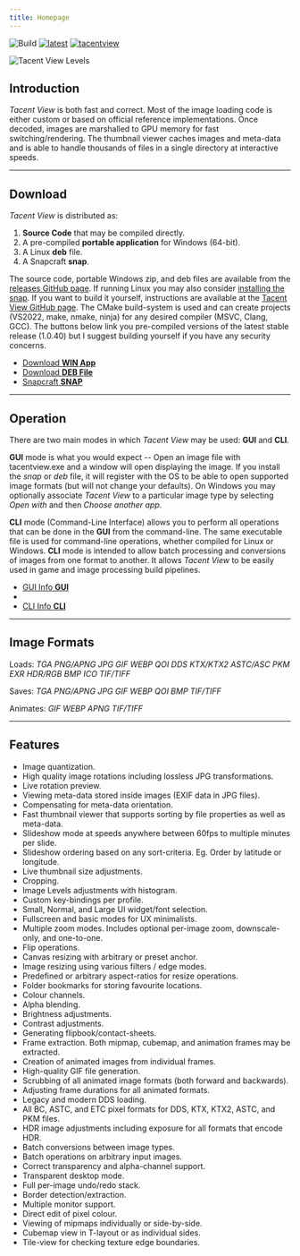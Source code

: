```yaml
---
title: Homepage
---
```


![Build](https://github.com/bluescan/tacentview/workflows/Build/badge.svg) [![latest](https://img.shields.io/github/v/release/bluescan/tacentview.svg)](https://github.com/bluescan/tacentview/releases) [![tacentview](https://snapcraft.io//tacentview/badge.svg)](https://snapcraft.io/tacentview)

![Tacent View Levels](https://user-images.githubusercontent.com/19311462/216225745-0ea91c61-6b07-40fc-a1b7-bd327cdded4c.gif)

## Introduction

_Tacent View_ is both fast and correct. Most of the image loading code is either custom or
based on official reference implementations. Once decoded, images are marshalled to GPU memory for
fast switching/rendering. The thumbnail viewer caches images and meta-data and is able to handle
thousands of files in a single directory at interactive speeds.

---
## Download

_Tacent View_ is distributed as:
1. **Source Code** that may be compiled directly.
2. A pre-compiled **portable application** for Windows (64-bit).
3. A Linux **deb** file.
4. A Snapcraft **snap**.

The source code, portable Windows zip, and deb files are available from the [releases GitHub page](https://github.com/bluescan/tacentview/releases). If running Linux you may also consider [installing the snap](https://snapcraft.io/tacentview). If you want to build it yourself, instructions are available at the [Tacent View GitHub page](https://github.com/bluescan/tacentview). The CMake build-system is used and can create projects (VS2022, make, nmake, ninja) for any desired compiler (MSVC, Clang, GCC). The buttons below link you pre-compiled versions of
the latest stable release (1.0.40) but I suggest building yourself if you have any security concerns.

<ul class="downloads">
	<li><a href="https://github.com/bluescan/tacentview/releases/download/v1.0.40/tacentview_1.0.40.zip">Download <strong>WIN App</strong></a></li>
	<li><a href="https://github.com/bluescan/tacentview/releases/download/v1.0.40/tacentview_1.0-40.deb">Download <strong>DEB File</strong></a></li>
	<li><a href="https://snapcraft.io/tacentview">Snapcraft <strong>SNAP</strong></a></li>
</ul>

---
## Operation

There are two main modes in which _Tacent View_ may be used: **GUI** and **CLI**.

**GUI** mode is what you would expect -- Open an image file with tacentview.exe and a window will open displaying the image. If you install the _snap_ or _deb_ file, it will register with the OS to be able to open supported image formats (but will not change your defaults). On Windows you may optionally associate _Tacent View_ to a particular image type by selecting _Open with_ and then _Choose another app_.

**CLI** mode (Command-Line Interface) allows you to perform all operations that can be done in the **GUI** from the command-line. The same executable file is used for command-line operations, whether compiled for Linux or Windows. **CLI** mode is intended to allow batch processing and conversions of images from one format to another. It allows _Tacent View_ to be easily used in game and image processing build pipelines.

<ul class="downloads">
	<li><a href="https://bluescan.github.io/tacentview/gui.html">GUI Info <strong>GUI</strong></a></li>
	<li></li>
	<li><a href="https://bluescan.github.io/tacentview/cli.html">CLI Info <strong>CLI</strong></a></li>
</ul>

---
## Image Formats

Loads: _TGA PNG/APNG JPG GIF WEBP QOI DDS KTX/KTX2 ASTC/ASC PKM EXR HDR/RGB BMP ICO TIF/TIFF_

Saves: _TGA PNG/APNG JPG GIF WEBP QOI BMP TIF/TIFF_

Animates: _GIF WEBP APNG TIF/TIFF_

---
## Features

* Image quantization.
* High quality image rotations including lossless JPG transformations.
* Live rotation preview.
* Viewing meta-data stored inside images (EXIF data in JPG files).
* Compensating for meta-data orientation.
* Fast thumbnail viewer that supports sorting by file properties as well as meta-data.
* Slideshow mode at speeds anywhere between 60fps to multiple minutes per slide.
* Slideshow ordering based on any sort-criteria. Eg. Order by latitude or longitude.
* Live thumbnail size adjustments.
* Cropping.
* Image Levels adjustments with histogram.
* Custom key-bindings per profile.
* Small, Normal, and Large UI widget/font selection.
* Fullscreen and basic modes for UX minimalists.
* Multiple zoom modes. Includes optional per-image zoom, downscale-only, and one-to-one.
* Flip operations.
* Canvas resizing with arbitrary or preset anchor.
* Image resizing using various filters / edge modes.
* Predefined or arbitrary aspect-ratios for resize operations.
* Folder bookmarks for storing favourite locations.  
* Colour channels.
* Alpha blending.
* Brightness adjustments.
* Contrast adjustments.
* Generating flipbook/contact-sheets.
* Frame extraction. Both mipmap, cubemap, and animation frames may be extracted.
* Creation of animated images from individual frames.
* High-quality GIF file generation.
* Scrubbing of all animated image formats (both forward and backwards).
* Adjusting frame durations for all animated formats.
* Legacy and modern DDS loading.
* All BC, ASTC, and ETC pixel formats for DDS, KTX, KTX2, ASTC, and PKM files.
* HDR image adjustments including exposure for all formats that encode HDR.
* Batch conversions between image types.
* Batch operations on arbitrary input images.
* Correct transparency and alpha-channel support.
* Transparent desktop mode.
* Full per-image undo/redo stack.
* Border detection/extraction.
* Multiple monitor support.
* Direct edit of pixel colour.
* Viewing of mipmaps individually or side-by-side.
* Cubemap view in T-layout or as individual sides.
* Tile-view for checking texture edge boundaries.
